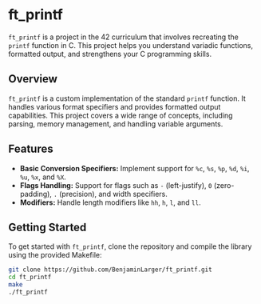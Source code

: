 # ft_printf

`ft_printf` is a project in the 42 curriculum that involves recreating the `printf` function in C. This project helps you understand variadic functions, formatted output, and strengthens your C programming skills.

## Overview

`ft_printf` is a custom implementation of the standard `printf` function. It handles various format specifiers and provides formatted output capabilities. This project covers a wide range of concepts, including parsing, memory management, and handling variable arguments.

## Features

- **Basic Conversion Specifiers:** Implement support for `%c`, `%s`, `%p`, `%d`, `%i`, `%u`, `%x`, and `%X`.
- **Flags Handling:** Support for flags such as `-` (left-justify), `0` (zero-padding), `.` (precision), and width specifiers.
- **Modifiers:** Handle length modifiers like `hh`, `h`, `l`, and `ll`.

## Getting Started

To get started with `ft_printf`, clone the repository and compile the library using the provided Makefile:

```bash
git clone https://github.com/BenjaminLarger/ft_printf.git
cd ft_printf
make
./ft_printf
